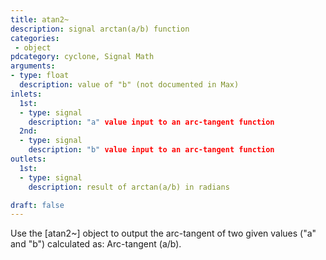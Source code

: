 ```yaml
---
title: atan2~
description: signal arctan(a/b) function
categories:
 - object
pdcategory: cyclone, Signal Math
arguments:
- type: float
  description: value of "b" (not documented in Max)
inlets:
  1st:
  - type: signal
    description: "a" value input to an arc-tangent function
  2nd:
  - type: signal
    description: "b" value input to an arc-tangent function
outlets:
  1st:
  - type: signal
    description: result of arctan(a/b) in radians

draft: false
---
```


Use the [atan2~] object to output the arc-tangent of two given values ("a" and "b") calculated as: Arc-tangent (a/b).

